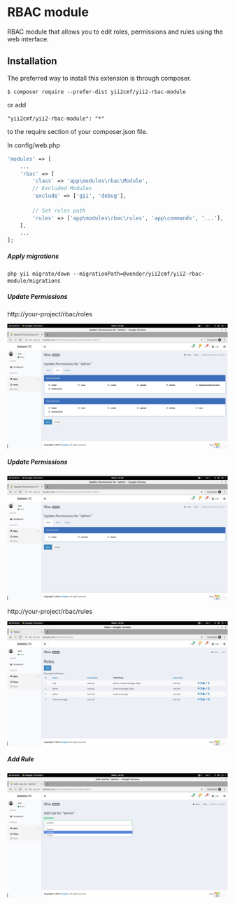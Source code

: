# RBAC module
RBAC module that allows you to edit roles, permissions and rules using the web interface.
## Installation
The preferred way to install this extension is through composer.
```
$ composer require --prefer-dist yii2cmf/yii2-rbac-module
```
or add
```
"yii2cmf/yii2-rbac-module": "*"
```
to the require section of your composer.json file.

In config/web.php 
```php
'modules' => [
    ...
    'rbac' => [
        'class' => 'app\modules\rbac\Module',
        // Excluded Modules
        'exclude' => ['gii', 'debug'],
        
        // Set rules path 
        'rules' => ['app\modules\rbac\rules', 'app\commands', '...'],
    ],
    ...
];

```
##### Apply migrations
```
php yii migrate/down --migrationPath=@vendor/yii2cmf/yii2-rbac-module/migrations
```

##### Update Permissions

http://your-project/rbac/roles

![update_permissions](https://raw.githubusercontent.com/shandyrov/images/master/modules/rbac/adminlte2/UpdatePerm2.png)



##### Update Permissions

![update-permissions](https://raw.githubusercontent.com/shandyrov/images/master/modules/rbac/adminlte2/UpdatePerm1.png)

http://your-project/rbac/rules

![rules](https://raw.githubusercontent.com/shandyrov/images/master/modules/rbac/adminlte2/RolesIndex.png)


##### Add Rule

![add-rule](https://raw.githubusercontent.com/shandyrov/images/master/modules/rbac/adminlte2/AddRule.png)

